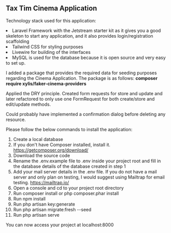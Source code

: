 ## Tax Tim Cinema Application

Technology stack used for this application:
<li>Laravel Framework with the Jetstream starter kit as it gives you a good skeleton to start any application, and it also provides login/registration scaffolding</li>
<li>Tailwind CSS for styling purposes</li>
<li>Livewire for building of the interfaces</li>
<li>MySQL is used for the database because it is open source and very easy to set up.</li>

<p>I added a package that provides the required data for seeding purposes regarding the Cinema Application. The package is as follows: <strong>composer require xylis/faker-cinema-providers</strong></p>

Applied the DRY principle. Created form requests for store and update and later refactored to only use one FormRequest for both create/store and edit/update methods.

Could probably have implemented a confirmation dialog before deleting any resource.

Please follow the below commands to install the application:

1. Create a local database
2. If you don't have Composer installed, install it. https://getcomposer.org/download/
3. Download the source code
4. Rename the .env.example file to .env inside your project root and fill in the database details of the database created in step 1
5. Add your mail server details in the .env file. If you do not have a mail server and only plan on testing, I would suggest using Mailtrap for email testing. https://mailtrap.io/
6. Open a console and cd to your project root directory
7. Run composer install or php composer.phar install
8. Run npm install
9. Run php artisan key:generate
10. Run php artisan migrate:fresh --seed
11. Run php artisan serve

You can now access your project at localhost:8000
